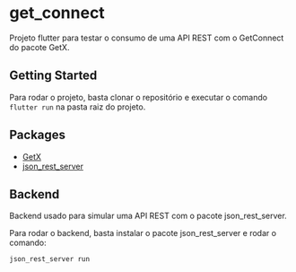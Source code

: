 # get_connect

Projeto flutter para testar o consumo de uma API REST com o GetConnect do pacote GetX.

## Getting Started

Para rodar o projeto, basta clonar o repositório e executar o comando `flutter run` na pasta raiz do projeto.

## Packages

- [GetX](https://pub.dev/packages/get)
- [json_rest_server](https://pub.dev/packages/json_rest_server)

## Backend

Backend usado para simular uma API REST com o pacote json_rest_server.

Para rodar o backend, basta instalar o pacote json_rest_server e rodar o comando:

```bash
json_rest_server run
```
